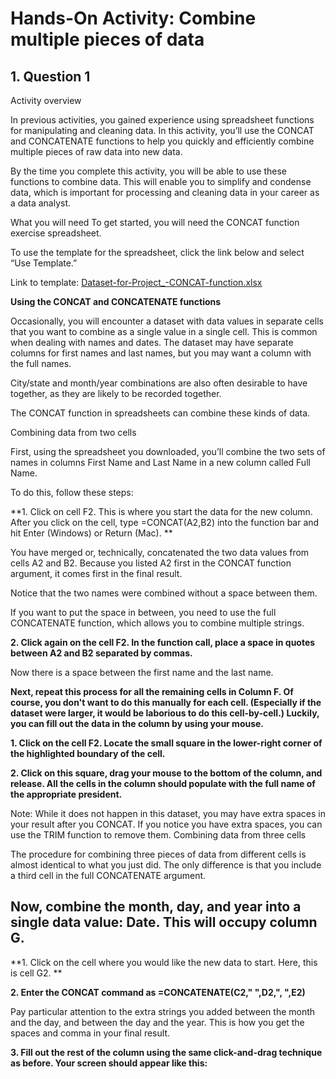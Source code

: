 # Hands-On Activity: Combine multiple pieces of data


## 1. Question 1

Activity overview

In previous activities, you gained experience using spreadsheet functions for manipulating and cleaning data. In this activity, you’ll use the CONCAT and CONCATENATE functions to help you quickly and efficiently combine multiple pieces of raw data into new data.

By the time you complete this activity, you will be able to use these functions to combine data. This will enable you to simplify and condense data, which is important for processing and cleaning data in your career as a data analyst.


What you will need
To get started, you will need the CONCAT function exercise spreadsheet.

To use the template for the spreadsheet, click the link below and select “Use Template.” 

Link to template: [Dataset-for-Project_-CONCAT-function.xlsx](https://github.com/plnh/Google-Data-Analytics/blob/main/05_Analyze%20Data%20to%20Answer%20Questions/5.2_Formatting%20and%20adjusting%20data/Hands-On%20Activity/Dataset-for-Project_-CONCAT-function.xlsx)


**Using the CONCAT and CONCATENATE functions**

Occasionally, you will encounter a dataset with data values in separate cells that you want to combine as a single value in a single cell. This is common when dealing with names and dates. The dataset may have separate columns for first names and last names, but you may want a column with the full names. 

City/state and month/year combinations are also often desirable to have together, as they are likely to be recorded together. 

The CONCAT function in spreadsheets can combine these kinds of data.

Combining data from two cells

First, using the spreadsheet you downloaded, you’ll combine the two sets of names in columns First Name and Last Name in a new column called Full Name. 

To do this, follow these steps:

**1. Click on cell F2. This is where you start the data for the new column. After you click on the cell, type =CONCAT(A2,B2) into the function bar and hit Enter (Windows) or Return (Mac). **

You have merged or, technically, concatenated the two data values from cells A2 and B2. Because you listed A2 first in the CONCAT function argument, it comes first in the final result.

Notice that the two names were combined without a space between them. 

If you want to put the space in between, you need to use the full CONCATENATE function, which allows you to combine multiple strings. 

**2. Click again on the cell F2. In the function call, place a space in quotes between A2 and B2 separated by commas.**

Now there is a space between the first name and the last name.

**Next, repeat this process for all the remaining cells in Column F. Of course, you don't want to do this manually for each cell. (Especially if the dataset were larger, it would be laborious to do this cell-by-cell.) Luckily, you can fill out the data in the column by using your mouse.**

**1. Click on the cell F2. Locate the small square in the lower-right corner of the highlighted boundary of the cell.**


**2. Click on this square, drag your mouse to the bottom of the column, and release. All the cells in the column should populate with the full name of the appropriate president.** 


Note: While it does not happen in this dataset, you may have extra spaces in your result after you CONCAT. If you notice you have extra spaces, you can use the TRIM function to remove them.
Combining data from three cells

The procedure for combining three pieces of data from different cells is almost identical to what you just did. The only difference is that you include a third cell in the full CONCATENATE argument.

## Now, combine the month, day, and year into a single data value: Date. This will occupy column G. 

**1. Click on the cell where you would like the new data to start. Here, this is cell G2. **

**2. Enter the CONCAT command as =CONCATENATE(C2," ",D2,", ",E2)**


Pay particular attention to the extra strings you added between the month and the day, and between the day and the year. This is how you get the spaces and comma in your final result.


**3. Fill out the rest of the column using the same click-and-drag technique as before. Your screen should appear like this:**

